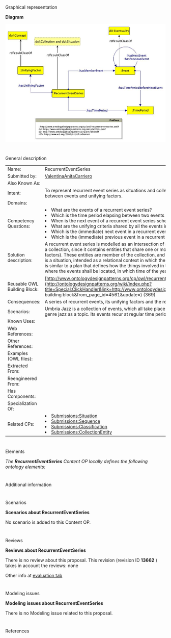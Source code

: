# 

 Graphical representation



__Diagram__ 





[![Image:Recurrent-event-series.jpg](./20191009112424!Recurrent-event-series.jpg)](../Image/Recurrent-event-series.jpg.md "Image:Recurrent-event-series.jpg")





# 

 General description




|  |  |
| --- | --- |
|  Name:  |  RecurrentEventSeries  |
|  Submitted by:  | [ValentinaAnitaCarriero](../User/ValentinaAnitaCarriero.md "User:ValentinaAnitaCarriero")  |
|  Also Known As:  |  |
|  Intent:  |  To represent recurrent event series as situations and collections of consecutive events, with a regular time period between events and unifying factors.  |
|  Domains:  |  |
|  Competency Questions:  | <li>       What are the events of a recurrent event series?      </li><li>       Which is the time period elapsing between two events of a recurrent event series?      </li><li>       When is the next event of a recurrent event series scheduled?      </li><li>       What are the unifying criteria shared by all the events in a recurrent event series?      </li><li>       Which is the (immediate) next event in a recurrent event series?      </li><li>       Which is the (immediate) previous event in a recurrent event series?      </li> |
|  Solution description:  |  A recurrent event series is modelled as an intersection of a collection and a situation. Indeed, a recurrent event is seen as a collection, since it contains entities that share one or more common properties and are unified conceptually (unifying factors). These entities are member of the collection, and are all consecutive events. At the same time, a recurrent event is a situation, intended as a relational context in which the contextualised things are based on a frame: a recurrent event is similar to a plan that defines how the things involved in that plan (i.e. the specific events) shall be carried out, e.g. where the events shall be located, in which time of the year, etc.  |
|  Reusable OWL Building Block:  | [http://www.ontologydesignpatterns.org/cp/owl/recurrenteventseries.owl](http://ontologydesignpatterns.org/wiki/index.php?title=Special:ClickHandler&link=http://www.ontologydesignpatterns.org/cp/owl/recurrenteventseries.owl&message=OWL building block&from_page_id=4561&update=)  (369)  |
|  Consequences:  |  A series of recurrent events, its unifying factors and the recurrent time period can be modelled.  |
|  Scenarios:  |  Umbria Jazz is a collection of events, which all take place in July and in the Italian region of Umbria, and has the musical genre jazz as a topic. Its events recur at regular time periods, i.e. annually.  |
|  Known Uses:  |  |
|  Web References:  |  |
|  Other References:  |  |
|  Examples (OWL files):  |  |
|  Extracted From:  |  |
|  Reengineered From:  |  |
|  Has Components:  |  |
|  Specialization Of:  |  |
|  Related CPs:  | <li><a href="../DescriptionAndSituation/DescriptionAndSituation.md" title="Submissions:Situation">        Submissions:Situation       </a></li><li><a href="../Sequence/Sequence.md" title="Submissions:Sequence">        Submissions:Sequence       </a></li><li><a href="../Classification/Classification.md" title="Submissions:Classification">        Submissions:Classification       </a></li><li><a href="../CollectionEntity/CollectionEntity.md" title="Submissions:CollectionEntity">        Submissions:CollectionEntity       </a></li> |



  





# 

 Elements



_The
 __RecurrentEventSeries__ 
 Content OP locally defines the following ontology elements:_ 




# 

 Additional information



# 

 Scenarios




__Scenarios about RecurrentEventSeries__ 


 No scenario is added to this Content OP.
 




# 

 Reviews




__Reviews about RecurrentEventSeries__ 


 There is no review about this proposal.
This revision (revision ID
 __13662__ 
 ) takes in account the reviews: none
 



 Other info at
 [evaluation tab](http://ontologydesignpatterns.org/wiki/index.php?title=Submissions:RecurrentEventSeries&action=evaluation "http://ontologydesignpatterns.org/wiki/index.php?title=Submissions:RecurrentEventSeries&action=evaluation") 





  





# 

 Modeling issues




__Modeling issues about RecurrentEventSeries__ 


 There is no Modeling issue related to this proposal.
 




  





# 

 References